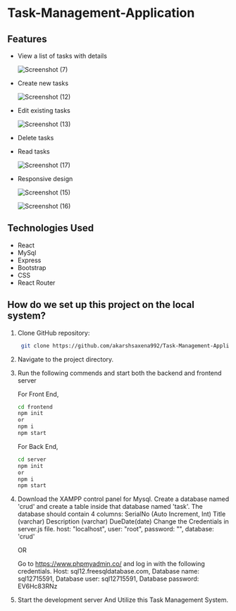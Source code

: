 # Task-Management-Application

## Features

- View a list of tasks with details

  ![Screenshot (7)](https://github.com/akarshsaxena992/Task-Management-Application/assets/100353101/73a3ba04-09bb-4e40-9f00-e21578fb247a)
  
- Create new tasks

  ![Screenshot (12)](https://github.com/akarshsaxena992/Task-Management-Application/assets/100353101/4b280f97-2fbb-4639-9e55-4acfe0523d4e)
  
- Edit existing tasks

  ![Screenshot (13)](https://github.com/akarshsaxena992/Task-Management-Application/assets/100353101/0773b531-62dd-4962-a39d-56aa5a7f2724)
  
- Delete tasks
- Read tasks

  ![Screenshot (17)](https://github.com/akarshsaxena992/Task-Management-Application/assets/100353101/3a374221-b4f5-4263-8c84-d1ca6f087f3e)

- Responsive design

  ![Screenshot (15)](https://github.com/akarshsaxena992/Task-Management-Application/assets/100353101/bf579e4a-3731-4805-9236-1af6f043a9c7)

  ![Screenshot (16)](https://github.com/akarshsaxena992/Task-Management-Application/assets/100353101/57f937f0-3b3f-444c-9080-1f850fdb916a)

## Technologies Used

- React
- MySql
- Express
- Bootstrap
- CSS
- React Router

##  How do we set up this project on the local system?
1. Clone GitHub repository:
   ```bash
    git clone https://github.com/akarshsaxena992/Task-Management-Application.git
    ```
2.  Navigate to the project directory.
3.  Run the following commends and start both the backend and frontend server

    For Front End,
    ```bash
    cd frontend
    npm init
    or
    npm i
    npm start
    ```
    
    For Back End,
    ```bash
    cd server
    npm init
    or
    npm i
    npm start
    ```
    
4.  Download the XAMPP control panel for Mysql.
    Create a database named 'crud' and create a table inside that database named 'task'.
    The database should contain 4 columns:
    SerialNo (Auto Increment, Int)
    Title (varchar)
    Description (varchar)
    DueDate(date)
    Change the Credentials in server.js file. 
    host: "localhost",
    user: "root",
    password: "",
    database: 'crud'

    OR
    
    Go to https://www.phpmyadmin.co/ and log in with the following credentials.
    Host: sql12.freesqldatabase.com,
    Database name: sql12715591,
    Database user: sql12715591,
    Database password: EV6Hc83RNz
    

5. Start the development server And Utilize this Task Management System.
